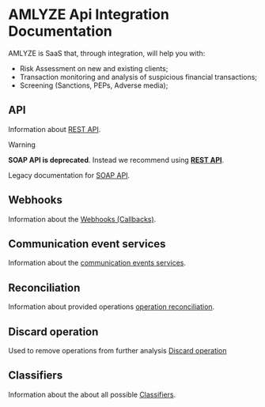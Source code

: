 # AMLYZE Api Integration Documentation

AMLYZE is SaaS that, through integration, will help you with:

* Risk Assessment on new and existing clients;
* Transaction monitoring and analysis of suspicious financial transactions;
* Screening (Sanctions, PEPs, Adverse media);

## API

Information about [REST API](Rest/README.md).

> [!WARNING]  
> **SOAP API is deprecated**. Instead we recommend using [**REST API**](Rest/README.md).
>
> Legacy documentation for [SOAP API](Soap/README.md).

## Webhooks

Information about the [Webhooks (Callbacks)](Webhooks/README.md).

## Communication event services

Information about the [communication events services](CommunicationEvents/README.md).

## Reconciliation

Information about provided operations [operation reconciliation](OperationReconciliation/README.md).

## Discard operation

Used to remove operations from further analysis [Discard operation](DiscardOperation/README.md)

## Classifiers

Information about the about all possible [Classifiers](Classifiers/classifiers.md).
